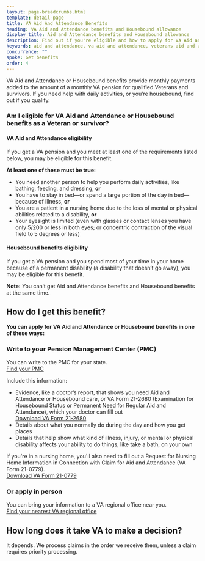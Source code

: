 ```yaml
---
layout: page-breadcrumbs.html
template: detail-page
title: VA Aid And Attendance Benefits
heading: VA Aid and Attendance benefits and Housebound allowance
display_title: Aid and Attendance benefits and Housebound allowance
description: Find out if you're eligible and how to apply for VA Aid and Attendance or Housebound benefits for Veterans and surviving spouses. You may qualify if you receive a VA pension and need help with daily activities or if you spend most of your time in your home because of a permanent disability.
keywords: aid and attendance, va aid and attendance, veterans aid and attendance 
concurrence: ""
spoke: Get benefits
order: 4
---
```


<div class="va-introtext">

VA Aid and Attendance or Housebound benefits provide monthly payments added to the amount of a monthly VA pension for qualified Veterans and survivors. If you need help with daily activities, or you’re housebound, find out if you qualify.

</div>

<div class="feature" markdown=“1”>

### Am I eligible for VA Aid and Attendance or Housebound benefits as a Veteran or survivor?

#### VA Aid and Attendance eligibility

If you get a VA pension and you meet at least one of the requirements listed below, you may be eligible for this benefit.

**At least one of these must be true:**

- You need another person to help you perform daily activities, like bathing, feeding, and dressing, **or**
- You have to stay in bed—or spend a large portion of the day in bed—because of illness, **or**
- You are a patient in a nursing home due to the loss of mental or physical abilities related to a disability, **or**
- Your eyesight is limited (even with glasses or contact lenses you have only 5/200 or less in both eyes; or concentric contraction of the visual field to 5 degrees or less)

#### Housebound benefits eligibility

If you get a VA pension and you spend most of your time in your home because of a permanent disability (a disability that doesn’t go away), you may be eligible for this benefit.

**Note:** You can’t get Aid and Attendance benefits and Housebound benefits at the same time.

</div>

## How do I get this benefit?

**You can apply for VA Aid and Attendance or Housebound benefits in one of these ways:**

### Write to your Pension Management Center (PMC)

You can write to the PMC for your state. <br>
[Find your PMC](/pension/pension-management-centers/)

Include this information:
- Evidence, like a doctor’s report, that shows you need Aid and Attendance or Housebound care, or VA Form 21-2680  (Examination for Housebound Status or Permanent Need for Regular Aid and Attendance), which your doctor can fill out <br>
[Download VA Form 21-2680](https://www.vba.va.gov/pubs/forms/VBA-21-2680-ARE.pdf)
- Details about what you normally do during the day and how you get places
- Details that help show what kind of illness, injury, or mental or physical disability affects your ability to do things, like take a bath, on your own

If you're in a nursing home, you'll also need to fill out a Request for Nursing Home Information in Connection with Claim for Aid and Attendance (VA Form 21-0779). <br>
[Download VA Form 21-0779](https://www.vba.va.gov/pubs/forms/VBA-21-0779-ARE.pdf)<br>

### Or apply in person

You can bring your information to a VA regional office near you. <br>
[Find your nearest VA regional office](/find-locations/?facilityType=benefits)

## How long does it take VA to make a decision?

It depends. We process claims in the order we receive them, unless a claim requires priority processing.
